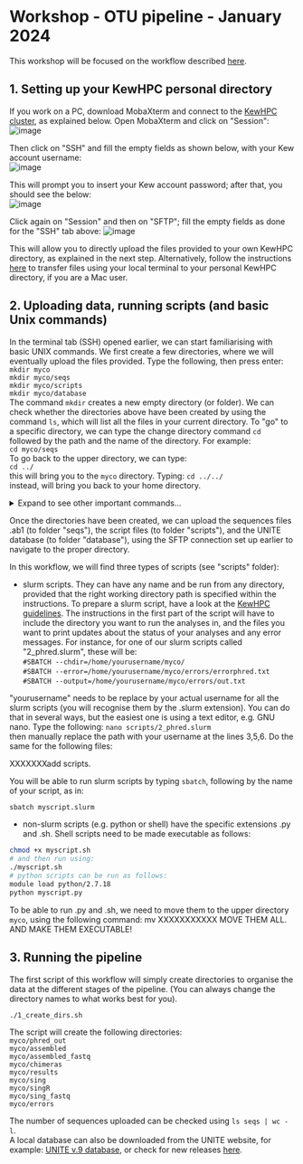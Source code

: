 # Workshop - OTU pipeline - January 2024
This workshop will be focused on the workflow described [here](https://github.com/Ralpina/fungalOTUpipeline).

## 1. Setting up your KewHPC personal directory
   If you work on a PC, download MobaXterm and connect to the [KewHPC cluster](https://rbg-kew-bioinformatics-utils.readthedocs.io/en/latest/KewHPC/Overview/), as explained below. 
   Open MobaXterm and click on "Session":  
   ![image](https://github.com/Ralpina/Workshop-OTU-pipeline/assets/48416466/5a473963-f66b-45cc-8ea1-b7f5b0f66ab4)  
   
   Then click on "SSH" and fill the empty fields as shown below, with your Kew account username:  
   ![image](https://github.com/Ralpina/Workshop-OTU-pipeline/assets/48416466/a0eb7233-d02d-457e-9c3c-cc9aee469e5d)  
   
   This will prompt you to insert your Kew account password; after that, you should see the below:  
   ![image](https://github.com/Ralpina/Workshop-OTU-pipeline/assets/48416466/bc3b4d86-bf49-444f-bdc1-7b7dc4082f81)

   Click again on "Session" and then on "SFTP"; fill the empty fields as done for the "SSH" tab above:
   ![image](https://github.com/Ralpina/Workshop-OTU-pipeline/assets/48416466/6eee9547-90b9-4e95-b6f0-56004a19db31)  

   This will allow you to directly upload the files provided to your own KewHPC directory, as explained in the next step. Alternatively, follow the instructions [here](https://rbg-kew-bioinformatics-utils.readthedocs.io/en/latest/KewHPC/Transfer_data_via_sftp/#from-macos-linux) to transfer files using your local terminal to your personal KewHPC directory, if you are a Mac user.  

## 2. Uploading data, running scripts (and basic Unix commands)
   In the terminal tab (SSH) opened earlier, we can start familiarising with basic UNIX commands. We first create a few directories, where we will eventually upload the files provided. Type the following, then press enter:  
   ```mkdir myco```  
   ```mkdir myco/seqs```  
   ```mkdir myco/scripts```  
   ```mkdir myco/database```  
   The command ```mkdir``` creates a new empty directory (or folder). We can check whether the directories above have been created by using the command ```ls```, which will list all the files in your current directory. To "go" to a specific directory, we can type the change directory command ```cd``` followed by the path and the name of the directory. For example:  
   ```cd myco/seqs```  
   To go back to the upper directory, we can type:  
   ```cd ../```  
   this will bring you to the ```myco``` directory. Typing:
   ```cd ../../```  
   instead, will bring you back to your home directory.

   <details>
   <summary> Expand to see other important commands... </summary>  
   
   ```cp``` to copy a file, or ```cp -r``` to copy a non-empty folder   
   ```cat``` to print the content of a file  
   ```more``` to print the content of a file while scrolling  
   ```pwd``` if you are not sure where you are and you want to see your current working directory  
   
   </details>

   Once the directories have been created, we can upload the sequences files .ab1 (to folder "seqs"), the script files (to folder "scripts"), and the UNITE database (to folder "database"), using the SFTP connection set up earlier to navigate to the proper directory.  
   
   
   In this workflow, we will find three types of scripts (see "scripts" folder):  
   - slurm scripts. They can have any name and be run from any directory, provided that the right working directory path is specified within the instructions. To prepare a slurm script, have a look at the [KewHPC guidelines](https://rbg-kew-bioinformatics-utils.readthedocs.io/en/latest/software/slurm/). The instructions in the first part of the script will have to include the directory you want to run the analyses in, and the files you want to print updates about the status of your analyses and any error messages. For instance, for one of our slurm scripts called "2_phred.slurm", these will be:  
   ```#SBATCH --chdir=/home/yourusername/myco/```    
   ```#SBATCH --error=/home/yourusername/myco/errors/errorphred.txt```    
   ```#SBATCH --output=/home/yourusername/myco/errors/out.txt```  

"yourusername" needs to be replace by your actual username for all the slurm scripts (you will recognise them by the .slurm extension). You can do that in several ways, but the easiest one is using a text editor, e.g. GNU nano. Type the following:
 ```nano scripts/2_phred.slurm```        
then manually replace the path with your username at the lines 3,5,6. Do the same for the following files:

XXXXXXXadd scripts.

  You will be able to run slurm scripts by typing ```sbatch```, following by the name of your script, as in:
   
   ```sh
   sbatch myscript.slurm
   ```
 
- non-slurm scripts (e.g. python or shell) have the specific extensions .py and .sh. Shell scripts need to be made executable as follows:  
```sh 
chmod +x myscript.sh
# and then run using:
./myscript.sh
# python scripts can be run as follows:
module load python/2.7.18
python myscript.py
```
To be able to run .py and .sh, we need to move them to the upper directory ```myco```, using the following command:
mv XXXXXXXXXXX MOVE THEM ALL. AND MAKE THEM EXECUTABLE!


## 3. Running the pipeline

The first script of this workflow will simply create directories to organise the data at the different stages of the pipeline. (You can always change the directory names to what works best for you).
```sh
./1_create_dirs.sh

```
The script will create the following directories:  
`myco/phred_out`  
`myco/assembled`  
`myco/assembled_fastq`  
`myco/chimeras`  
`myco/results`  
`myco/sing`  
`myco/singR`  
`myco/sing_fastq`  
`myco/errors`

The number of sequences uploaded can be checked using `ls seqs | wc -l`.  
A local database can also be downloaded from the UNITE website, for example: [UNITE v.9 database](https://doi.plutof.ut.ee/doi/10.15156/BIO/2938068), or check for new releases [here](https://unite.ut.ee/repository.php).  
  
    
   
   
   

   



